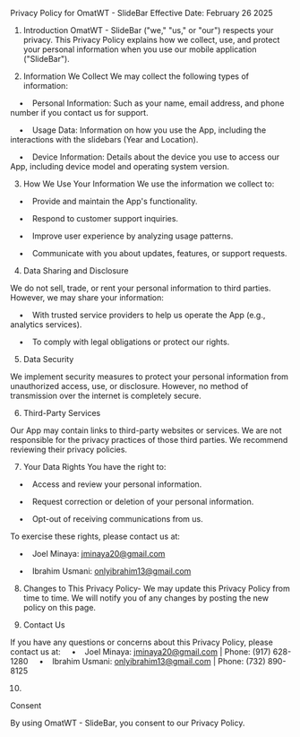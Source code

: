 Privacy Policy for OmatWT - SlideBar
Effective Date: February 26 2025

1. Introduction
OmatWT - SlideBar ("we," "us," or "our") respects your privacy. This Privacy Policy explains how we collect, use, and protect your personal information when you use our mobile application ("SlideBar").

2. Information We Collect
We may collect the following types of information:

    •    Personal Information: Such as your name, email address, and phone number if you contact us for support.
    
    •    Usage Data: Information on how you use the App, including the interactions with the slidebars (Year and Location).
    
    •    Device Information: Details about the device you use to access our App, including device model and operating system version.

3. How We Use Your Information
We use the information we collect to:

    •    Provide and maintain the App's functionality.
    
    •    Respond to customer support inquiries.
    
    •    Improve user experience by analyzing usage patterns.
    
    •    Communicate with you about updates, features, or support requests.

4. Data Sharing and Disclosure
   
We do not sell, trade, or rent your personal information to third parties. However, we may share your information:

    •    With trusted service providers to help us operate the App (e.g., analytics services).
    
    •    To comply with legal obligations or protect our rights.

5. Data Security
   
We implement security measures to protect your personal information from unauthorized access, use, or disclosure. However, no method of transmission over the internet is completely secure.

6. Third-Party Services
   
Our App may contain links to third-party websites or services. We are not responsible for the privacy practices of those third parties. We recommend reviewing their privacy policies.

7. Your Data Rights
You have the right to:

    •    Access and review your personal information.
    
    •    Request correction or deletion of your personal information.
    
    •    Opt-out of receiving communications from us.
    
To exercise these rights, please contact us at:

    •    Joel Minaya: jminaya20@gmail.com
    
    •    Ibrahim Usmani: onlyibrahim13@gmail.com

8. Changes to This Privacy Policy- We may update this Privacy Policy from time to time. We will notify you of any changes by posting the new policy on this page.

9. Contact Us
    
If you have any questions or concerns about this Privacy Policy, please contact us at:
    •    Joel Minaya: jminaya20@gmail.com | Phone: (917) 628-1280
    •    Ibrahim Usmani: onlyibrahim13@gmail.com | Phone: (732) 890-8125

10. 

Consent
 
By using OmatWT - SlideBar, you consent to our Privacy Policy.
